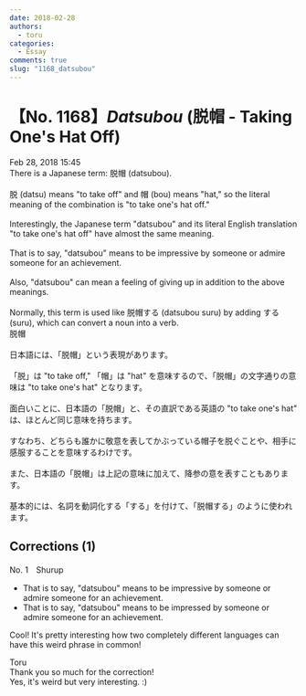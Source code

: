 ```yaml
---
date: 2018-02-28
authors:
  - toru
categories:
  - Essay
comments: true
slug: "1168_datsubou"
---
```


# 【No. 1168】<strong><em>Datsubou</em></strong> (脱帽 - Taking One's Hat Off)
<div class="date">Feb 28, 2018 15:45</div>
<div id="post"><div id="body_show_ori">
There is a Japanese term: 脱帽 (datsubou).<br/><br/>脱 (datsu) means "to take off" and 帽 (bou) means "hat," so the literal meaning of the combination is "to take one's hat off."<br/><br/>Interestingly, the Japanese term "datsubou" and its literal English translation "to take one's hat off" have almost the same meaning.<br/><br/>That is to say, "datsubou" means to be impressive by someone or admire someone for an achievement.<br/><br/>Also, "datsubou" can mean a feeling of giving up in addition to the above meanings.<br/><br/>Normally, this term is used like 脱帽する (datsubou suru) by adding する (suru), which can convert a noun into a verb.
</div></div>

<!-- more -->

<div id="post_ja"><div id="body_show_mo">
脱帽<br/><br/>日本語には、「脱帽」という表現があります。<br/><br/>「脱」は "to take off," 「帽」は "hat" を意味するので、「脱帽」の文字通りの意味は "to take one's hat" となります。<br/><br/>面白いことに、日本語の「脱帽」と、その直訳である英語の "to take one's hat" は、ほとんど同じ意味を持ちます。<br/><br/>すなわち、どちらも誰かに敬意を表してかぶっている帽子を脱ぐことや、相手に感服することを意味するわけです。<br/><br/>また、日本語の「脱帽」は上記の意味に加えて、降参の意を表すこともあります。<br/><br/>基本的には、名詞を動詞化する「する」を付けて、「脱帽する」のように使われます。
</div></div>

## Corrections (1)
<div id="block"><div class="first_name"> No. 1　<span class="just_name">Shurup</span></div><div id="block2">
<ul class="correction_field">
<li class="incorrect">That is to say, "datsubou" means to be impressive by someone or admire someone for an achievement.</li>
<li class="corrected correct">
That is to say, "datsubou" means to be impress<span class="f_red">ed</span> by someone or admire someone for an achievement.
</li>
</ul>
<p class="comment_small">
 Cool! It's pretty interesting how two completely different languages can have this weird phrase in common!
</p>

</div><div class="name"><span class="just_name">Toru</span><br>
Thank you so much for the correction!<br/>Yes, it's weird but very interesting. :)
</div>
</div>
